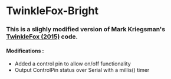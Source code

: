 # TwinkleFox-Bright

### This is a slighly modified version of Mark Kriegsman's [TwinkleFox (2015)](https://gist.github.com/kriegsman/756ea6dcae8e30845b5a) code.

#### Modifications :

 * Added a control pin to allow on/off functionality 
 * Output ControlPin status over Serial with a millis() timer
